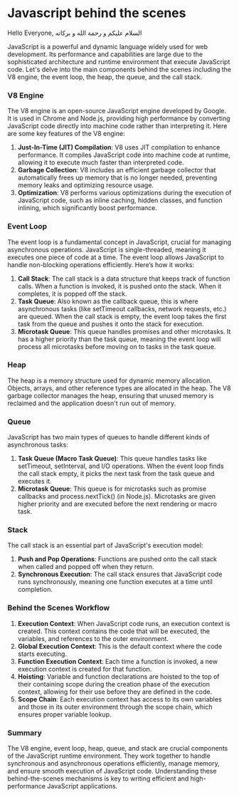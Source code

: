 # Javascript behind the scenes

Hello Everyone, السلام عليكم و رحمة الله و بركاته

JavaScript is a powerful and dynamic language widely used for web development. Its performance and capabilities are large due to the sophisticated architecture and runtime environment that execute JavaScript code. Let's delve into the main components behind the scenes including the V8 engine, the event loop, the heap, the queue, and the call stack.

### V8 Engine

The V8 engine is an open-source JavaScript engine developed by Google. It is used in Chrome and Node.js, providing high performance by converting JavaScript code directly into machine code rather than interpreting it. Here are some key features of the V8 engine:

1. **Just-In-Time (JIT) Compilation**: V8 uses JIT compilation to enhance performance. It compiles JavaScript code into machine code at runtime, allowing it to execute much faster than interpreted code.
2. **Garbage Collection**: V8 includes an efficient garbage collector that automatically frees up memory that is no longer needed, preventing memory leaks and optimizing resource usage.
3. **Optimization**: V8 performs various optimizations during the execution of JavaScript code, such as inline caching, hidden classes, and function inlining, which significantly boost performance.

### Event Loop

The event loop is a fundamental concept in JavaScript, crucial for managing asynchronous operations. JavaScript is single-threaded, meaning it executes one piece of code at a time. The event loop allows JavaScript to handle non-blocking operations efficiently. Here’s how it works:

1. **Call Stack**: The call stack is a data structure that keeps track of function calls. When a function is invoked, it is pushed onto the stack. When it completes, it is popped off the stack.
2. **Task Queue**: Also known as the callback queue, this is where asynchronous tasks (like setTimeout callbacks, network requests, etc.) are queued. When the call stack is empty, the event loop takes the first task from the queue and pushes it onto the stack for execution.
3. **Microtask Queue**: This queue handles promises and other microtasks. It has a higher priority than the task queue, meaning the event loop will process all microtasks before moving on to tasks in the task queue.

### Heap

The heap is a memory structure used for dynamic memory allocation. Objects, arrays, and other reference types are allocated in the heap. The V8 garbage collector manages the heap, ensuring that unused memory is reclaimed and the application doesn't run out of memory.

### Queue

JavaScript has two main types of queues to handle different kinds of asynchronous tasks:

1. **Task Queue (Macro Task Queue)**: This queue handles tasks like setTimeout, setInterval, and I/O operations. When the event loop finds the call stack empty, it picks the next task from the task queue and executes it.
2. **Microtask Queue**: This queue is for microtasks such as promise callbacks and process.nextTick() (in Node.js). Microtasks are given higher priority and are executed before the next rendering or macro task.

### Stack

The call stack is an essential part of JavaScript's execution model:

1. **Push and Pop Operations**: Functions are pushed onto the call stack when called and popped off when they return.
2. **Synchronous Execution**: The call stack ensures that JavaScript code runs synchronously, meaning one function executes at a time until completion.

### Behind the Scenes Workflow

1. **Execution Context**: When JavaScript code runs, an execution context is created. This context contains the code that will be executed, the variables, and references to the outer environment.
2. **Global Execution Context**: This is the default context where the code starts executing.
3. **Function Execution Context**: Each time a function is invoked, a new execution context is created for that function.
4. **Hoisting**: Variable and function declarations are hoisted to the top of their containing scope during the creation phase of the execution context, allowing for their use before they are defined in the code.
5. **Scope Chain**: Each execution context has access to its own variables and those in its outer environment through the scope chain, which ensures proper variable lookup.

### Summary

The V8 engine, event loop, heap, queue, and stack are crucial components of the JavaScript runtime environment. They work together to handle synchronous and asynchronous operations efficiently, manage memory, and ensure smooth execution of JavaScript code. Understanding these behind-the-scenes mechanisms is key to writing efficient and high-performance JavaScript applications.
